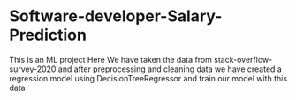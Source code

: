 # Software-developer-Salary-Prediction
This is an ML project Here We have taken the data from stack-overflow-survey-2020 and after preprocessing and cleaning data we have created a regression model using DecisionTreeRegressor and train our model with this data
